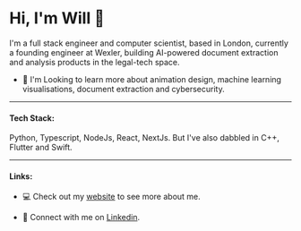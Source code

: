# Hi, I'm Will 👋

I'm a full stack engineer and computer scientist, based in London, currently a founding engineer at Wexler, building AI-powered document extraction and analysis products in the legal-tech space. 

- 🌱 I'm Looking to learn more about animation design, machine learning visualisations, document extraction and cybersecurity.

---------------------------------------------------------------------------------------

#### Tech Stack:
Python, Typescript, NodeJs, React, NextJs. But I've also dabbled in C++, Flutter and Swift.

---------------------------------------------------------------------------------------

#### Links:
- :computer: Check out my [website](https://www.will-thomson.com/) to see more about me.

- 🤝 Connect with me on [Linkedin](https://www.linkedin.com/in/william-p-thomson/).

